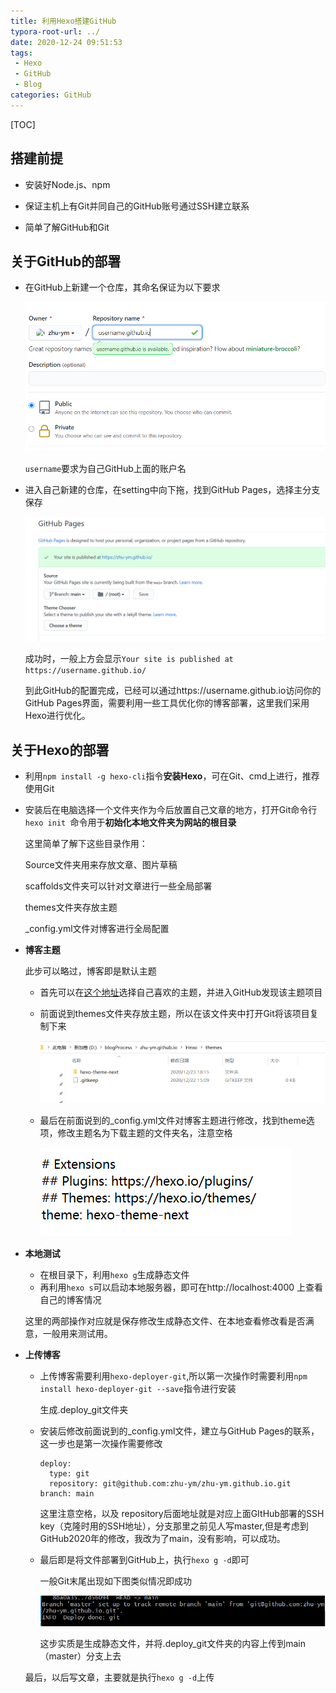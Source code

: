 ```yaml
---
title: 利用Hexo搭建GitHub
typora-root-url: ../
date: 2020-12-24 09:51:53
tags:
 - Hexo
 - GitHub
 - Blog
categories: GitHub
---
```


[TOC]

## 搭建前提

- 安装好Node.js、npm

- 保证主机上有Git并同自己的GitHub账号通过SSH建立联系

- 简单了解GitHub和Git

  

## 关于GitHub的部署

- 在GitHub上新建一个仓库，其命名保证为以下要求

  ![image-20201224100650328](/images/image-20201224100650328.png)

  `username`要求为自己GitHub上面的账户名

  

- 进入自己新建的仓库，在setting中向下拖，找到GitHub Pages，选择主分支保存

  ![image-20201224101348108](/images/image-20201224101348108.png)

  成功时，一般上方会显示`Your site is published at https://username.github.io/`

   

  到此GitHub的配置完成，已经可以通过https://username.github.io访问你的GitHub Pages界面，需要利用一些工具优化你的博客部署，这里我们采用Hexo进行优化。



## 关于Hexo的部署

- 利用`npm install -g hexo-cli`指令**安装Hexo**，可在Git、cmd上进行，推荐使用Git

- 安装后在电脑选择一个文件夹作为今后放置自己文章的地方，打开Git命令行`hexo init `命令用于**初始化本地文件夹为网站的根目录**

  这里简单了解下这些目录作用：

  Source文件夹用来存放文章、图片草稿

  scaffolds文件夹可以针对文章进行一些全局部署

  themes文件夹存放主题

  _config.yml文件对博客进行全局配置

- **博客主题**

  此步可以略过，博客即是默认主题

  - 首先可以在[这个地址](https://hexo.io/themes/)选择自己喜欢的主题，并进入GitHub发现该主题项目

  - 前面说到themes文件夹存放主题，所以在该文件夹中打开Git将该项目复制下来

    ![image-20201224105030661](/images/image-20201224105030661.png)

  - 最后在前面说到的_config.yml文件对博客主题进行修改，找到theme选项，修改主题名为下载主题的文件夹名，注意空格

    ![image-20201224105351858](/images/image-20201224105351858.png)

- **本地测试**

  - 在根目录下，利用`hexo g`生成静态文件
  - 再利用`hexo s`可以启动本地服务器，即可在http://localhost:4000 上查看自己的博客情况

  这里的两部操作对应就是保存修改生成静态文件、在本地查看修改看是否满意，一般用来测试用。

- **上传博客**

  - 上传博客需要利用`hexo-deployer-git`,所以第一次操作时需要利用`npm install hexo-deployer-git --save`指令进行安装

    生成.deploy_git文件夹

  - 安装后修改前面说到的_config.yml文件，建立与GitHub Pages的联系，这一步也是第一次操作需要修改
  
    ```
    deploy:
      type: git
      repository: git@github.com:zhu-ym/zhu-ym.github.io.git
    branch: main
    ```

    这里注意空格，以及 repository后面地址就是对应上面GItHub部署的SSH key（克隆时用的SSH地址），分支那里之前见人写master,但是考虑到GitHub2020年的修改，我改为了main，没有影响，可以成功。

  - 最后即是将文件部署到GitHub上，执行`hexo g -d`即可
  
    一般Git末尾出现如下图类似情况即成功
    
    ![image-20201224111652154](/images/image-20201224111652154.png)
    
    这步实质是生成静态文件，并将.deploy_git文件夹的内容上传到main（master）分支上去
  
  最后，以后写文章，主要就是执行`hexo g -d`上传

